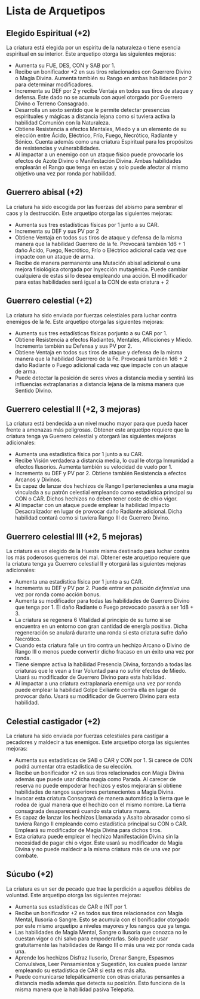 # Lista de Arquetipos

## Elegido Espiritual (+2)

La criatura está elegida por un espíritu de la naturaleza o tiene esencia espiritual en su interior. Este arquetipo otorga las siguientes mejoras:

- Aumenta su FUE, DES, CON y SAB por 1.
- Recibe un bonificador +2 en sus tiros relacionados con Guerrero Divino o Magia Divina. Aumenta también su Rango en ambas habilidades por 2 para determinar modificadores.
- Incrementa su DEF por 2 y recibe Ventaja en todos sus tiros de ataque y defensa. Este dado no se acumula con aquel otorgado por Guerrero Divino o Terreno Consagrado.
- Desarrolla un sexto sentido que le permite detectar presencias espirituales y mágicas a distancia lejana como si tuviera activa la habilidad Comunión con la Naturaleza.
- Obtiene Resistencia a efectos Mentales, Miedo y a un elemento de su elección entre Ácido, Eléctrico, Frío, Fuego, Necrótico, Radiante y Sónico. Cuenta además como una criatura Espiritual para los propósitos de resistencias y vulnerabilidades.
- Al impactar a un enemigo con un ataque físico puede provocarle los efectos de Azote Divino o Manifestación Divina. Ambas habilidades emplearán el Rango que tenga en estas y solo puede afectar al mismo objetivo una vez por ronda por habilidad.

## Guerrero abisal (+2)

La criatura ha sido escogida por las fuerzas del abismo para sembrar el caos y la destrucción. Este arquetipo otorga las siguientes mejoras:

- Aumenta sus tres estadísticas físicas por 1 junto a su CAR.
- Incrementa su DEF y sus PV por 2
- Obtiene Ventaja en todos sus tiros de ataque y defensa de la misma manera que la habilidad Guerrero de la fe. Provocará también 1d6 + 1 daño Ácido, Fuego, Necrótico, Frío o Eléctrico adicional cada vez que impacte con un ataque de arma.
- Recibe de manera permanente una Mutación abisal adicional o una mejora fisiológica otorgada por Inyección mutagénica. Puede cambiar cualquiera de estas si lo desea empleando una acción. El modificador para estas habilidades será igual a la CON de esta criatura + 2

## Guerrero celestial (+2)

La criatura ha sido enviada por fuerzas celestiales para luchar contra enemigos de la fe. Este arquetipo otorga las siguientes mejoras:

- Aumenta sus tres estadísticas físicas porjunto a su CAR  por 1.
- Obtiene Resistencia a efectos Radiantes, Mentales, Aflicciones y Miedo. Incrementa también su Defensa y sus PV por 2.
- Obtiene Ventaja en todos sus tiros de ataque y defensa de la misma manera que la habilidad Guerrero de la Fe. Provocará también 1d6 + 2 daño Radiante o Fuego adicional cada vez que impacte con un ataque de arma.
- Puede detectar la posición de seres vivos a distancia media y sentirá las influencias extraplanarias a distancia lejana de la misma manera que Sentido Divino.

## Guerrero celestial II (+2, 3 mejoras)

La criatura está bendecida a un nivel mucho mayor para que pueda hacer frente a amenazas más peligrosas. Obtener este arquetipo requiere que la criatura tenga ya Guerrero celestial y otorgará las siguientes mejoras adicionales:

- Aumenta una estadística física por 1 junto a su CAR.
- Recibe Visión verdadera a distancia media, lo cual le otorga Inmunidad a efectos Ilusorios. Aumenta también su velocidad de vuelo por 1.
- Incrementa su DEF y PV por 2. Obtiene también Resistencia a efectos Arcanos y Divinos.
- Es capaz de lanzar dos hechizos de Rango I pertenecientes a una magia vinculada a su patrón celestial empleando como estadística principal su CON o CAR. Dichos hechizos no deben tener coste de chi o vigor.
- Al impactar con un ataque puede emplear la habilidad Impacto Desacralizador en lugar de provocar daño Radiante adicional. Dicha habilidad contará como si tuviera Rango III de Guerrero Divino.

## Guerrero celestial III (+2, 5 mejoras)

La criatura es un elegido de la Hueste misma destinado para luchar contra los más poderosos guerreros del mal. Obtener este arquetipo requiere que la criatura tenga ya Guerrero celestial II y otorgará las siguientes mejoras adicionales:

- Aumenta una estadística física por 1 junto a su CAR.
- Incrementa su DEF y PV por 2. Puede entrar en *posición defensiva* una vez por ronda como acción bonus. 
- Aumenta su modificador para todas las habilidades de Guerrero Divino que tenga por 1. El daño Radiante o Fuego provocado pasará a ser 1d8 + 3.
- La criatura se regenera 6 Vitalidad al principio de su turno si se encuentra en un entorno con gran cantidad de energía positiva. Dicha regeneración se anulará durante una ronda si esta criatura sufre daño Necrótico.
- Cuando esta criatura falle un tiro contra un hechizo Arcano o Divino de Rango III o menos puede convertir dicho fracaso en un éxito una vez por ronda.
- Tiene siempre activa la habilidad Presencia Divina, forzando a todas las criaturas que le vean a tirar Voluntad para no sufrir efectos de Miedo. Usará su modificador de Guerrero Divino para esta habilidad.
- Al impactar a una criatura extraplanaria enemiga una vez por ronda puede emplear la habilidad Golpe Exiliante contra ella en lugar de provocar daño. Usará su modificador de Guerrero Divino para esta habilidad.

## Celestial castigador (+2)

La criatura ha sido enviada por fuerzas celestiales para castigar a pecadores y maldecir a tus enemigos. Este arquetipo otorga las siguientes mejoras:

- Aumenta sus estadísticas de SAB o CAR y CON por 1. Si carece de CON podrá aumentar otra estadística de su elección.
- Recibe un bonificador +2 en sus tiros relacionados con Magia Divina además que puede usar dicha magia como Parada. Al carecer de reserva no puede empoderar hechizos y estos mejorarán si obtiene habilidades de rangos superiores pertenecientes a Magia Divina.
- Invocar esta criatura Consagrará de manera automática la tierra que le rodea de igual manera que el hechizo con el mismo nombre. La tierra consagrada desaparecerá cuando esta criatura muera.
- Es capaz de lanzar los hechizos Llamarada y Asalto abrasador como si tuviera Rango II empleando como estadística principal su CON o CAR. Empleará su modificador de Magia Divina para dichos tiros.
- Esta criatura puede emplear el hechizo Manifestación Divina sin la necesidad de pagar chi o vigor. Este usará su modificador de Magia Divina y no puede maldecir a la misma criatura más de una vez por combate.

## Súcubo (+2)

La criatura es un ser de pecado que trae la perdición a aquellos débiles de voluntad. Este arquetipo otorga las siguientes mejoras:

- Aumenta sus estadísticas de CAR e INT por 1.
- Recibe un bonificador +2 en todos sus tiros relacionados con Magia Mental, Ilusoria o Sangre. Esto se acumula con el bonificador otorgado por este mismo arquetipo a niveles mayores y los rangos que ya tenga.
- Las habilidades de Magia Mental, Sangre o Ilusoria que conozca no le cuestan vigor o chi salvo para empoderarlas. Solo puede usar gratuitamente las habilidades de Rango III o más una vez por ronda cada una.
- Aprende los hechizos Disfraz Ilusorio, Drenar Sangre, Espasmos Convulsivos, Leer Pensamientos y Sugestión, los cuales puede lanzar empleando su estadística de CAR si esta es más alta.
- Puede comunicarse telepáticamente con otras criaturas pensantes a distancia media además que detecta su posición. Esto funciona de la misma manera que la habilidad pasiva Telepatía.
